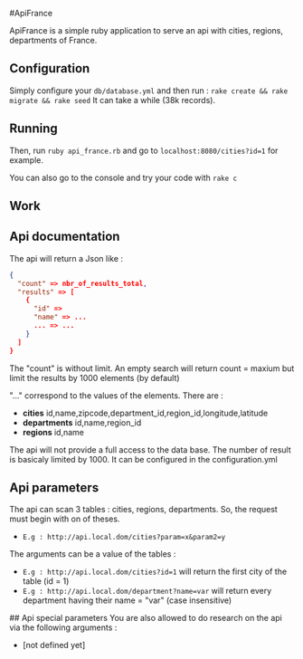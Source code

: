 #ApiFrance

ApiFrance is a simple ruby application to serve an api with cities, regions, departments of France.

## Configuration
Simply configure your ``db/database.yml`` and then run : ``rake create && rake migrate && rake seed``
It can take a while (38k records).

## Running
Then, run ``ruby api_france.rb`` and go to `localhost:8080/cities?id=1` for example.

You can also go to the console and try your code with ``rake c``

## Work

## Api documentation
The api will return a Json like :  
```json  
{
  "count" => nbr_of_results_total,
  "results" => [
    {
      "id" =>
      "name" => ...
      ... => ...
    }
  ]
}
```

The "count" is without limit. An empty search will return count = maxium but limit the results by 1000 elements (by default)

"..." correspond to the values of the elements. There are :  
* __cities__ id,name,zipcode,department_id,region_id,longitude,latitude  
* __departments__ id,name,region_id  
* __regions__ id,name  

The api will not provide a full access to the data base. The number of result is basicaly limited by 1000.
It can be configured in the configuration.yml


## Api parameters

The api can scan 3 tables : cities, regions, departments.
So, the request must begin with on of theses.  
* ``E.g : http://api.local.dom/cities?param=x&param2=y``  

The arguments can be a value of the tables :  
* ``E.g : http://api.local.dom/cities?id=1`` will return the first city of the table (id = 1)  
* ``E.g : http://api.local.dom/department?name=var`` will return every department having their name = "var" (case insensitive)  

## Api special parameters
You are also allowed to do research on the api via the following arguments :  
* [not defined yet]

